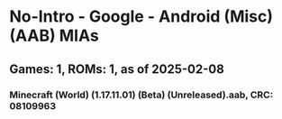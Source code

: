 # No-Intro - Google - Android (Misc) (AAB) MIAs
## Games: 1, ROMs: 1, as of 2025-02-08

### Minecraft (World) (1.17.11.01) (Beta) (Unreleased).aab, CRC: 08109963
